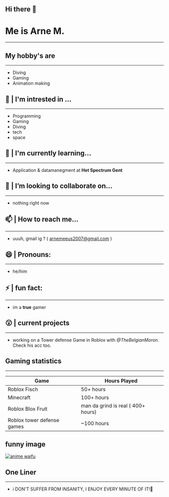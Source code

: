 ## Hi there 👋

# Me is Arne M. #
___



## My hobby's are
___
- Diving
- Gaming
- Animation making

## 🤯 | I'm intrested in ...
___
- Programming
- Gaming
- Diving
- tech
- space

## 🌱 | I'm currently learning...
___
- Application & datamanegment at **Het Spectrum Gent**

## 🫨 | I’m looking to collaborate on...
___
- nothing right now

## 📫 | How to reach me...
___
- uuuh, gmail ig ? ( arnemeeus2007@gmail.com )

## 😄 | Pronouns:
___
- he/him

## ⚡  | fun fact:
___
- im a **true** gamer

## 😮‍ | current projects
___
- working on a Tower defense Game in Roblox with *@TheBelgianMoron*. Check his acc too.

## Gaming statistics
___
| Game | Hours Played|
|------|-------------|
| Roblox Fisch | 50+ hours |
| Minecraft | 100+ hours |
| Roblox Blox Fruit | man da grind is real ( 400+ hours)|
| Roblox tower defense games | ~100 hours |

## funny image
[![anime waifu](https://encrypted-tbn0.gstatic.com/images?q=tbn:ANd9GcRzLUCK_ZEGSjIryD3EuhR9xZIvjivhc25YJQ&s)](https://media.tenor.com/QA6mPKs100UAAAAM/caught-in.gif)

## One Liner
___
- i DON'T SUFFER FROM INSANITY, I ENJOY EVERY MINUTE OF IT!🫠